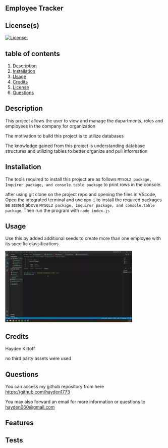 ## Employee Tracker


## License(s)
[![License: ](https://img.shields.io/badge/License--blue.svg)](https://opensource.org/licenses/MIT)


## table of contents
1. [Description](#description)
2. [Installation](#installation)
3. [Usage](#usage)
4. [Credits](#credits)
5. [License](#license)
6. [Questions](#questions)
        
        
        
## Description
This project allows the user to view and manage the dapartments, roles and employees in the company for organization

The motivation to build this project is to utilize databases



The knowledge gained from this project is understanding database structures and utilizing tables to better organize and pull information
        
        
## Installation
The tools required to install this project are as follows ` MYSQL2 package, Inquirer package, and console.table package ` to print rows in the console.

after using git clone on the project repo and opening the files in VScode, Open the integrated terminal and use `npm i`  to install the required packages as stated above `MYSQL2 package, Inquirer package, and console.table package`. 
Then run the program with `node index.js`
        
        
## Usage
Use this by added additional seeds to create more than one employee with its specific classifications

![Table viewing](/assets/Untitled_%20May%2019%2C%202022%2011_30%20PM.gif)
        
## Credits
Hayden Kiltoff

no third party assets were used
        
        

## Questions
You can access my github repository from here https://github.com/hayden1773
        
You may also forward an email for more information or questions to hayden060@gmail.com
        
## Features

        
        
## Tests 

